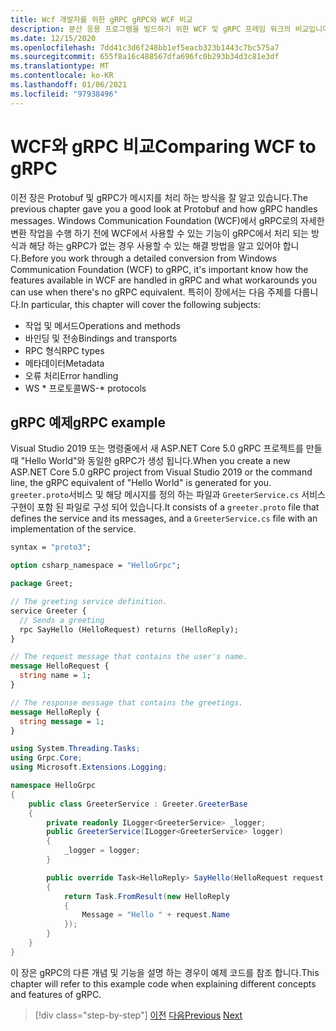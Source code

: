 ```yaml
---
title: Wcf 개발자를 위한 gRPC gRPC와 WCF 비교
description: 분산 응용 프로그램을 빌드하기 위한 WCF 및 gRPC 프레임 워크의 비교입니다.
ms.date: 12/15/2020
ms.openlocfilehash: 7dd41c3d6f248bb1ef5eacb323b1443c7bc575a7
ms.sourcegitcommit: 655f8a16c488567dfa696fc0b293b34d3c81e3df
ms.translationtype: MT
ms.contentlocale: ko-KR
ms.lasthandoff: 01/06/2021
ms.locfileid: "97938496"
---
```

# <a name="comparing-wcf-to-grpc"></a><span data-ttu-id="2cb5a-103">WCF와 gRPC 비교</span><span class="sxs-lookup"><span data-stu-id="2cb5a-103">Comparing WCF to gRPC</span></span>

<span data-ttu-id="2cb5a-104">이전 장은 Protobuf 및 gRPC가 메시지를 처리 하는 방식을 잘 알고 있습니다.</span><span class="sxs-lookup"><span data-stu-id="2cb5a-104">The previous chapter gave you a good look at Protobuf and how gRPC handles messages.</span></span> <span data-ttu-id="2cb5a-105">Windows Communication Foundation (WCF)에서 gRPC로의 자세한 변환 작업을 수행 하기 전에 WCF에서 사용할 수 있는 기능이 gRPC에서 처리 되는 방식과 해당 하는 gRPC가 없는 경우 사용할 수 있는 해결 방법을 알고 있어야 합니다.</span><span class="sxs-lookup"><span data-stu-id="2cb5a-105">Before you work through a detailed conversion from Windows Communication Foundation (WCF) to gRPC, it's important know how the features available in WCF are handled in gRPC and what workarounds you can use when there's no gRPC equivalent.</span></span> <span data-ttu-id="2cb5a-106">특히이 장에서는 다음 주제를 다룹니다.</span><span class="sxs-lookup"><span data-stu-id="2cb5a-106">In particular, this chapter will cover the following subjects:</span></span>

- <span data-ttu-id="2cb5a-107">작업 및 메서드</span><span class="sxs-lookup"><span data-stu-id="2cb5a-107">Operations and methods</span></span>
- <span data-ttu-id="2cb5a-108">바인딩 및 전송</span><span class="sxs-lookup"><span data-stu-id="2cb5a-108">Bindings and transports</span></span>
- <span data-ttu-id="2cb5a-109">RPC 형식</span><span class="sxs-lookup"><span data-stu-id="2cb5a-109">RPC types</span></span>
- <span data-ttu-id="2cb5a-110">메타데이터</span><span class="sxs-lookup"><span data-stu-id="2cb5a-110">Metadata</span></span>
- <span data-ttu-id="2cb5a-111">오류 처리</span><span class="sxs-lookup"><span data-stu-id="2cb5a-111">Error handling</span></span>
- <span data-ttu-id="2cb5a-112">WS \* 프로토콜</span><span class="sxs-lookup"><span data-stu-id="2cb5a-112">WS-\* protocols</span></span>

## <a name="grpc-example"></a><span data-ttu-id="2cb5a-113">gRPC 예제</span><span class="sxs-lookup"><span data-stu-id="2cb5a-113">gRPC example</span></span>

<span data-ttu-id="2cb5a-114">Visual Studio 2019 또는 명령줄에서 새 ASP.NET Core 5.0 gRPC 프로젝트를 만들 때 "Hello World"와 동일한 gRPC가 생성 됩니다.</span><span class="sxs-lookup"><span data-stu-id="2cb5a-114">When you create a new ASP.NET Core 5.0 gRPC project from Visual Studio 2019 or the command line, the gRPC equivalent of "Hello World" is generated for you.</span></span> <span data-ttu-id="2cb5a-115">`greeter.proto`서비스 및 해당 메시지를 정의 하는 파일과 `GreeterService.cs` 서비스 구현이 포함 된 파일로 구성 되어 있습니다.</span><span class="sxs-lookup"><span data-stu-id="2cb5a-115">It consists of a `greeter.proto` file that defines the service and its messages, and a `GreeterService.cs` file with an implementation of the service.</span></span>

```protobuf
syntax = "proto3";

option csharp_namespace = "HelloGrpc";

package Greet;

// The greeting service definition.
service Greeter {
  // Sends a greeting
  rpc SayHello (HelloRequest) returns (HelloReply);
}

// The request message that contains the user's name.
message HelloRequest {
  string name = 1;
}

// The response message that contains the greetings.
message HelloReply {
  string message = 1;
}
```

```csharp
using System.Threading.Tasks;
using Grpc.Core;
using Microsoft.Extensions.Logging;

namespace HelloGrpc
{
    public class GreeterService : Greeter.GreeterBase
    {
        private readonly ILogger<GreeterService> _logger;
        public GreeterService(ILogger<GreeterService> logger)
        {
            _logger = logger;
        }

        public override Task<HelloReply> SayHello(HelloRequest request, ServerCallContext context)
        {
            return Task.FromResult(new HelloReply
            {
                Message = "Hello " + request.Name
            });
        }
    }
}
```

<span data-ttu-id="2cb5a-116">이 장은 gRPC의 다른 개념 및 기능을 설명 하는 경우이 예제 코드를 참조 합니다.</span><span class="sxs-lookup"><span data-stu-id="2cb5a-116">This chapter will refer to this example code when explaining different concepts and features of gRPC.</span></span>

>[!div class="step-by-step"]
><span data-ttu-id="2cb5a-117">[이전](protobuf-maps.md)
>[다음](wcf-endpoints-grpc-methods.md)</span><span class="sxs-lookup"><span data-stu-id="2cb5a-117">[Previous](protobuf-maps.md)
[Next](wcf-endpoints-grpc-methods.md)</span></span>
